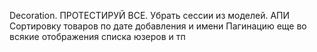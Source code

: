 Decoration.
ПРОТЕСТИРУЙ ВСЕ.
Убрать сессии из моделей.
АПИ
Сортировку товаров по дате добавления и имени
Пагинацию еще во всякие отображения списка юзеров и тп